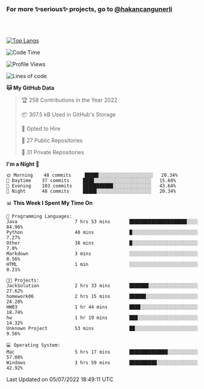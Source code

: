 ### For more ✨serious✨ projects, go to [@hakancangunerli](https://github.com/hakancangunerli)

<br>
<br>



[![Top Langs](https://github-readme-stats.vercel.app/api/top-langs/?username=63616e&layout=compact&hide=tex,html,shell,assembly,javascript,C&langs_count=6&exclude_repo=2015-csharp)](https://github.com/anuraghazra/github-readme-stats)


<!--START_SECTION:waka-->
![Code Time](http://img.shields.io/badge/Code%20Time-0%20secs-blue)

![Profile Views](http://img.shields.io/badge/Profile%20Views-0-blue)

![Lines of code](https://img.shields.io/badge/From%20Hello%20World%20I%27ve%20Written-192%20Thousand%20lines%20of%20code-blue)

**🐱 My GitHub Data** 

> 🏆 258 Contributions in the Year 2022
 > 
> 📦 307.5 kB Used in GitHub's Storage 
 > 
> 💼 Opted to Hire
 > 
> 📜 27 Public Repositories 
 > 
> 🔑 31 Private Repositories  
 > 
**I'm a Night 🦉** 

```text
🌞 Morning    48 commits     █████░░░░░░░░░░░░░░░░░░░░   20.34% 
🌆 Daytime    37 commits     ████░░░░░░░░░░░░░░░░░░░░░   15.68% 
🌃 Evening    103 commits    ███████████░░░░░░░░░░░░░░   43.64% 
🌙 Night      48 commits     █████░░░░░░░░░░░░░░░░░░░░   20.34%

```


📊 **This Week I Spent My Time On** 

```text
💬 Programming Languages: 
Java                     7 hrs 53 mins       █████████████████████░░░░   84.96% 
Python                   40 mins             █░░░░░░░░░░░░░░░░░░░░░░░░   7.27% 
Other                    38 mins             █░░░░░░░░░░░░░░░░░░░░░░░░   7.0% 
Markdown                 3 mins              ░░░░░░░░░░░░░░░░░░░░░░░░░   0.56% 
HTML                     1 min               ░░░░░░░░░░░░░░░░░░░░░░░░░   0.21%

🐱‍💻 Projects: 
JackSolution             2 hrs 33 mins       ███████░░░░░░░░░░░░░░░░░░   27.62% 
homework06               2 hrs 15 mins       ██████░░░░░░░░░░░░░░░░░░░   24.28% 
HW03                     1 hr 44 mins        ████░░░░░░░░░░░░░░░░░░░░░   18.74% 
hw                       1 hr 19 mins        ███░░░░░░░░░░░░░░░░░░░░░░   14.32% 
Unknown Project          53 mins             ██░░░░░░░░░░░░░░░░░░░░░░░   9.56%

💻 Operating System: 
Mac                      5 hrs 17 mins       ██████████████░░░░░░░░░░░   57.08% 
Windows                  3 hrs 59 mins       ██████████░░░░░░░░░░░░░░░   42.92%

```


 Last Updated on 05/07/2022 18:49:11 UTC
<!--END_SECTION:waka-->


